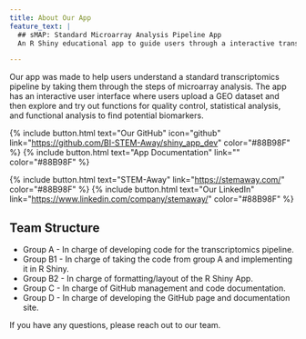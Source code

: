 ```yaml
---
title: About Our App
feature_text: |
  ## sMAP: Standard Microarray Analysis Pipeline App
  An R Shiny educational app to guide users through a interactive transcriptomics pipeline

---
```


Our app was made to help users understand a standard transcriptomics pipeline by taking them through the steps of microarray analysis. The app has an interactive user interface where users upload a GEO dataset and then explore and try out functions for quality control, statistical analysis, and functional analysis to find potential biomarkers.

{% include button.html text="Our GitHub" icon="github" link="https://github.com/BI-STEM-Away/shiny_app_dev" color="#88B98F" %} {% include button.html text="App Documentation" link="" color="#88B98F" %} 


{% include button.html text="STEM-Away"  link="https://stemaway.com/" color="#88B98F" %} {% include button.html text="Our LinkedIn" link="https://www.linkedin.com/company/stemaway/" color="#88B98F" %}

## Team Structure

- Group A - In charge of developing code for the transcriptomics pipeline.
- Group B1 - In charge of taking the code from group A and implementing it in R Shiny.
- Group B2 - In charge of formatting/layout of the R Shiny App.
- Group C - In charge of GitHub management and code documentation.
- Group D - In charge of developing the GitHub page and documentation site. 

If you have any questions, please reach out to our team.


